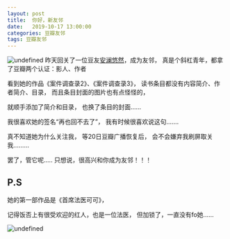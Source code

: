```yaml
---
layout: post
title:  你好，新友邻
date:   2019-10-17 13:00:00
categories: 豆瓣友邻
tags: 豆瓣友邻
---
```


![undefined](http://ww1.sinaimg.cn/large/93722188gy1g813hidg1yj20u00cpaao.jpg)
昨天回关了一位豆友[安澜悠然](https://www.douban.com/people/anlanyouran/)，成为友邻，
真是个斜杠青年，都拿了豆瓣两个认证：影人、作者

看到她的作品《案件调查录2》、《案件调查录3》，
读书条目都没有内容简介、作者简介、目录，
而且条目封面的图片也有点怪怪的，

就顺手添加了简介和目录，
也换了条目的封面......


我很喜欢她的签名“再也回不去了”，
我有时候很喜欢说这句.......

真不知道她为什么关注我，
等20日豆瓣广播恢复后，
会不会嫌弃我刷屏取关我.........

罢了，管它呢.....
只想说，很高兴和你成为友邻！！！


## P.S



她的第一部作品是《首席法医可可》，

记得饭否上有很受欢迎的红人，也是一位法医，
但加锁了，一直没有fo她......

![undefined](http://ww1.sinaimg.cn/large/93722188gy1g8144xj8d3j20wv12hb2a.jpg)
